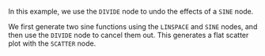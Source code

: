 <!--- Add SEO here --->

In this example, we use the `DIVIDE` node to undo the effects of a `SINE` node. 

We first generate two sine functions using the `LINSPACE` and `SINE` nodes, and then use the `DIVIDE` node to cancel them out. This generates a flat scatter plot with the `SCATTER` node.